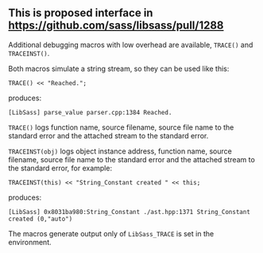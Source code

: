 This is proposed interface in https://github.com/sass/libsass/pull/1288
-----------------------------------------------------------------------

Additional debugging macros with low overhead are available, `TRACE()` and `TRACEINST()`.

Both macros simulate a string stream, so they can be used like this:

    TRACE() << "Reached.";

produces:

    [LibSass] parse_value parser.cpp:1384 Reached.

`TRACE()` logs function name, source filename, source file name to the standard error and the attached stream to the standard error.

`TRACEINST(obj)` logs object instance address, function name, source filename, source file name to the standard error and the attached stream to the standard error, for example:

    TRACEINST(this) << "String_Constant created " << this;

produces:

    [LibSass] 0x8031ba980:String_Constant ./ast.hpp:1371 String_Constant created (0,"auto")

The macros generate output only of `LibSass_TRACE` is set in the environment.
